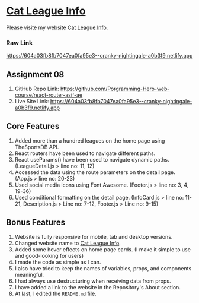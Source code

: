 # [Cat League Info](https://604a03fb8fb7047ea0fa95e3--cranky-nightingale-a0b3f9.netlify.app)

Please visite my website [Cat League Info](https://604a03fb8fb7047ea0fa95e3--cranky-nightingale-a0b3f9.netlify.app).

### Raw Link
https://604a03fb8fb7047ea0fa95e3--cranky-nightingale-a0b3f9.netlify.app

## Assignment 08
1. GitHub Repo Link: https://github.com/Porgramming-Hero-web-course/react-router-asif-ae
2. Live Site Link: https://604a03fb8fb7047ea0fa95e3--cranky-nightingale-a0b3f9.netlify.app

## Core Features

1. Added more than a hundred leagues on the home page using TheSportsDB API.
2. React routers have been used to navigate different paths.
3. React useParams() have been used to navigate dynamic paths. (LeagueDetail.js > line no: 11, 12)
4. Accessed the data using the route parameters on the detail page. (App.js > line no: 20-23)
5. Used social media icons using Font Awesome. (Footer.js > line no: 3, 4, 19-36)
6. Used conditional formatting on the detail page. (InfoCard.js > line no: 11-21, Description.js > Line no: 7-12, Footer.js > Line no: 9-15)

## Bonus Features
1. Website is fully responsive for mobile, tab and desktop versions.
2. Changed website name to [Cat League Info](https://604a03fb8fb7047ea0fa95e3--cranky-nightingale-a0b3f9.netlify.app).
3. Added some hover effects on home page cards. (I make it simple to use and good-looking for users)
4. I made the code as simple as I can.
5. I also have tried to keep the names of variables, props, and components meaningful.
6. I had always use destructuring when receiving data from props.
7. I have added a link to the website in the Repository's About section.
8. At last, I edited the `README.md` file.
